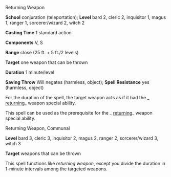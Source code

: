 Returning Weapon

**School** conjuration (teleportation); **Level** bard 2, cleric 2, inquisitor 1, magus 1, ranger 1, sorcerer/wizard 2, witch 2

**Casting Time** 1 standard action

**Components** V, S

**Range** close (25 ft. + 5 ft./2 levels)

**Target** one weapon that can be thrown

**Duration** 1 minute/level

**Saving Throw** Will negates (harmless, object); **Spell Resistance** yes (harmless, object)

For the duration of the spell, the target weapon acts as if it had the _ [returning](/pathfinderRPG/prd/magicItems/weapons.html#_weapons-returning)_ weapon special ability.

This spell can be used as the prerequisite for the _ [returning](/pathfinderRPG/prd/magicItems/weapons.html#_weapons-returning)_ weapon special ability.

Returning Weapon, Communal

**Level** bard 3, cleric 3, inquisitor 2, magus 2, ranger 2, sorcerer/wizard 3, witch 3

**Target** weapons that can be thrown

This spell functions like _returning weapon_, except you divide the duration in 1-minute intervals among the targeted weapons.

